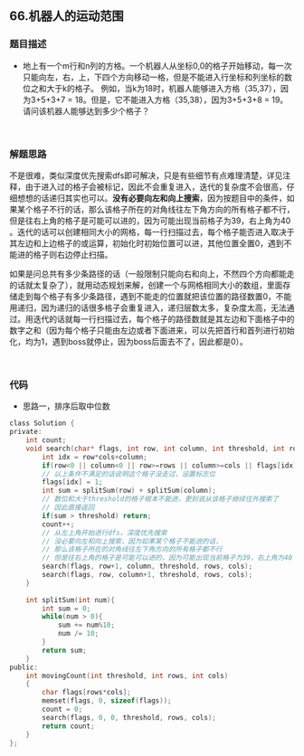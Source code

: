 ## 66.机器人的运动范围

### 题目描述  

- 地上有一个m行和n列的方格。一个机器人从坐标0,0的格子开始移动，每一次只能向左，右，上，下四个方向移动一格，但是不能进入行坐标和列坐标的数位之和大于k的格子。 例如，当k为18时，机器人能够进入方格（35,37），因为3+5+3+7 = 18。但是，它不能进入方格（35,38），因为3+5+3+8 = 19。请问该机器人能够达到多少个格子？

&nbsp;

### 解题思路  

不是很难，类似深度优先搜索dfs即可解决，只是有些细节有点难理清楚，详见注释，由于进入过的格子会被标记，因此不会重复进入，迭代的复杂度不会很高，仔细想想的话递归其实也可以。**没有必要向左和向上搜索**，因为按题目中的条件，如果某个格子不行的话，那么该格子所在的对角线往左下角方向的所有格子都不行，但是往右上角的格子是可能可以进的，因为可能出现当前格子为39，右上角为40 。迭代的话可以创建相同大小的网格，每一行扫描过去，每个格子能否进入取决于其左边和上边格子的或运算，初始化时初始位置可以进，其他位置全置0，遇到不能进的格子则右边停止扫描。   

如果是问总共有多少条路径的话（一般限制只能向右和向上，不然四个方向都能走的话就太复杂了），就用动态规划来解，创建一个与网格相同大小的数组，里面存储走到每个格子有多少条路径，遇到不能走的位置就把该位置的路径数置0，不能用递归，因为递归的话很多格子会重复进入，递归层数太多，复杂度太高，无法通过。用迭代的话就每一行扫描过去，每个格子的路径数就是其左边和下面格子中的数字之和（因为每个格子只能由左边或者下面进来，可以先把首行和首列进行初始化，均为1，遇到boss就停止，因为boss后面去不了，因此都是0）。


&nbsp;

### 代码 

- 思路一，排序后取中位数

```c
class Solution {
private:
    int count;
    void search(char* flags, int row, int column, int threshold, int rows, int cols){
        int idx = row*cols+column;
        if(row<0 || column<0 || row>=rows || column>=cols || flags[idx]) return;
        // 以上条件不满足的话说明这个格子没走过，设置标志位
        flags[idx] = 1;
        int sum = splitSum(row) + splitSum(column);
        // 数位和大于threshold的格子根本不能进，更别说从该格子继续往外搜索了
        // 因此直接返回
        if(sum > threshold) return;
        count++;
        // 从左上角开始进行dfs，深度优先搜索
        // 没必要向左和向上搜索，因为如果某个格子不能进的话，
        // 那么该格子所在的对角线往左下角方向的所有格子都不行
        // 但是往右上角的格子是可能可以进的，因为可能出现当前格子为39，右上角为40
        search(flags, row+1, column, threshold, rows, cols);
        search(flags, row, column+1, threshold, rows, cols);
    }
    
    int splitSum(int num){
        int sum = 0;
        while(num > 0){
            sum += num%10;
            num /= 10;
        }
        return sum;
    }
public:
    int movingCount(int threshold, int rows, int cols)
    {
        char flags[rows*cols];
        memset(flags, 0, sizeof(flags));
        count = 0;
        search(flags, 0, 0, threshold, rows, cols);
        return count;
    }
};
```



